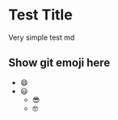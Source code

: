 # Test Title
Very simple test md
## Show git emoji here
* :smile:	
* :smiley:
  * :sunglasses:	
  * :nerd_face:	


